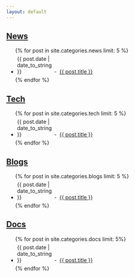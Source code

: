 ```yaml
---
layout: default
---
```


<h2><a href="{{ site.url }}/news">News</a></h2>

<ul>
  {% for post in site.categories.news limit: 5 %}
    <li style="margin:5px 5px 5px 5px;">
      <span style="width:95px;display:-moz-inline-box;display:inline-block;">{{ post.date | date_to_string }}</span>
      <span style="width:10px;display:-moz-inline-box;display:inline-block;">-</span>
      <a href="{{ post.url }}">{{ post.title }}</a>
    </li>
  {% endfor %}
</ul>

<h2><a href="{{ site.url }}/tech">Tech</a></h2>

<ul>
  {% for post in site.categories.tech limit: 5 %}
    <li style="margin:5px 5px 5px 5px;">
      <span style="width:95px;display:-moz-inline-box;display:inline-block;">{{ post.date | date_to_string }}</span>
      <span style="width:10px;display:-moz-inline-box;display:inline-block;">-</span>
      <a href="{{ post.url }}">{{ post.title }}</a>
    </li>
  {% endfor %}
</ul>

<h2><a href="{{ site.url }}/blogs">Blogs</a></h2>

<ul>
  {% for post in site.categories.blogs limit: 5 %}
    <li style="margin:5px 5px 5px 5px;">
      <span style="width:95px;display:-moz-inline-box;display:inline-block;">{{ post.date | date_to_string }}</span>
      <span style="width:10px;display:-moz-inline-box;display:inline-block;">-</span>
      <a href="{{ post.url }}">{{ post.title }}</a>
    </li>
  {% endfor %}
</ul>

<h2><a href="{{ site.url }}/docs">Docs</a></h2>

<ul>
  {% for post in site.categories.docs limit: 5%}
    <li style="margin:5px 5px 5px 5px;">
      <span style="width:95px;display:-moz-inline-box;display:inline-block;">{{ post.date | date_to_string }}</span>
      <span style="width:10px;display:-moz-inline-box;display:inline-block;">-</span>
      <a href="{{ post.url }}">{{ post.title }}</a>
    </li>
  {% endfor %}
</ul>

